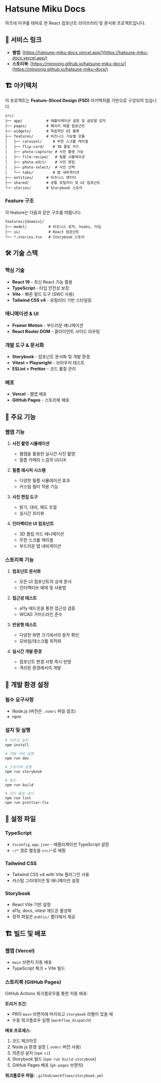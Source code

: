 # Hatsune Miku Docs

하츠네 미쿠를 테마로 한 React 컴포넌트 라이브러리 및 문서화 프로젝트입니다.

## 📱 서비스 링크

- **웹앱**: [https://hatsune-miku-docs.vercel.app/](https://hatsune-miku-docs.vercel.app/)
- **스토리북**: [https://minoong.github.io/hatsune-miku-docs/](https://minoong.github.io/hatsune-miku-docs/)

## 🏗️ 아키텍처

이 프로젝트는 **Feature-Sliced Design (FSD)** 아키텍처를 기반으로 구성되어 있습니다.

```
src/
├── app/           # 애플리케이션 설정 및 글로벌 로직
├── pages/         # 페이지 레벨 컴포넌트
├── widgets/       # 독립적인 UI 블록
├── features/      # 비즈니스 기능별 모듈
│   ├── carousel/     # 무한 스크롤 캐러셀
│   ├── flip-card/    # 3D 플립 카드
│   ├── photo-capture/ # 사진 촬영 기능
│   ├── film-recipe/   # 필름 시뮬레이션
│   ├── photo-edit/    # 사진 편집
│   ├── photo-select/  # 사진 선택
│   └── tabs/         # 탭 내비게이션
├── entities/      # 비즈니스 엔티티
├── shared/        # 공통 유틸리티 및 UI 컴포넌트
└── stories/       # Storybook 스토리
```

### Feature 구조

각 feature는 다음과 같은 구조를 따릅니다:

```
features/{domain}/
├── model/          # 비즈니스 로직, hooks, 타입
├── ui/             # React 컴포넌트
└── *.stories.tsx   # Storybook 스토리
```

## 🛠️ 기술 스택

### 핵심 기술

- **React 19** - 최신 React 기능 활용
- **TypeScript** - 타입 안전성 보장
- **Vite** - 빠른 빌드 도구 (SWC 사용)
- **Tailwind CSS v4** - 유틸리티 기반 스타일링

### 애니메이션 & UI

- **Framer Motion** - 부드러운 애니메이션
- **React Router DOM** - 클라이언트 사이드 라우팅

### 개발 도구 & 문서화

- **Storybook** - 컴포넌트 문서화 및 개발 환경
- **Vitest + Playwright** - 브라우저 테스트
- **ESLint + Prettier** - 코드 품질 관리

### 배포

- **Vercel** - 웹앱 배포
- **GitHub Pages** - 스토리북 배포

## 🎨 주요 기능

### 웹앱 기능

1. **사진 촬영 시뮬레이션**
   - 웹캠을 활용한 실시간 사진 촬영
   - 필름 카메라 느낌의 UI/UX

2. **필름 레시피 시스템**
   - 다양한 필름 시뮬레이션 효과
   - 커스텀 필터 적용 기능

3. **사진 편집 도구**
   - 밝기, 대비, 채도 조절
   - 실시간 프리뷰

4. **인터랙티브 UI 컴포넌트**
   - 3D 플립 카드 애니메이션
   - 무한 스크롤 캐러셀
   - 부드러운 탭 내비게이션

### 스토리북 기능

1. **컴포넌트 문서화**
   - 모든 UI 컴포넌트의 상세 문서
   - 인터랙티브 예제 및 사용법

2. **접근성 테스트**
   - a11y 애드온을 통한 접근성 검증
   - WCAG 가이드라인 준수

3. **반응형 테스트**
   - 다양한 화면 크기에서의 동작 확인
   - 모바일/데스크톱 최적화

4. **실시간 개발 환경**
   - 컴포넌트 변경 사항 즉시 반영
   - 격리된 환경에서의 개발

## 🚀 개발 환경 설정

### 필수 요구사항

- Node.js (버전은 `.nvmrc` 파일 참조)
- npm

### 설치 및 실행

```bash
# 의존성 설치
npm install

# 개발 서버 실행
npm run dev

# 스토리북 실행
npm run storybook

# 빌드
npm run build

# 코드 품질 검사
npm run lint
npm run prettier:fix
```

## 🔧 설정 파일

### TypeScript

- `tsconfig.app.json` - 애플리케이션 TypeScript 설정
- `~/*` 경로 별칭을 `src/*`로 매핑

### Tailwind CSS

- Tailwind CSS v4 with Vite 플러그인 사용
- 커스텀 그라데이션 및 애니메이션 설정

### Storybook

- React Vite 기반 설정
- a11y, docs, vitest 애드온 활성화
- 정적 파일은 `public/` 폴더에서 제공

## 🏗️ 빌드 및 배포

### 웹앱 (Vercel)

- `main` 브랜치 자동 배포
- TypeScript 체크 + Vite 빌드

### 스토리북 (GitHub Pages)

GitHub Actions 워크플로우를 통한 자동 배포:

**트리거 조건:**

- PR이 `main` 브랜치에 머지되고 `storybook` 라벨이 있을 때
- 수동 워크플로우 실행 (`workflow_dispatch`)

**배포 프로세스:**

1. 코드 체크아웃
2. Node.js 환경 설정 (`.nvmrc` 버전 사용)
3. 의존성 설치 (`npm ci`)
4. Storybook 빌드 (`npm run build-storybook`)
5. GitHub Pages 배포 (`gh-pages` 브랜치)

**워크플로우 파일:** `.github/workflows/storybook.yml`
